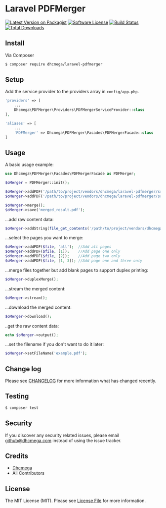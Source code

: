 # Laravel PDFMerger

[![Latest Version on Packagist][ico-version]][link-packagist]
[![Software License][ico-license]](LICENSE.md)
[![Build Status][ico-travis]][link-travis]
[![Total Downloads][ico-downloads]][link-downloads]


## Install

Via Composer

``` bash
$ composer require dhcmega/laravel-pdfmerger
```

## Setup

Add the service provider to the providers array in `config/app.php`.

``` php
'providers' => [
    ...
    Dhcmega\PDFMerger\Providers\PDFMergerServiceProvider::class
],

'aliases' => [
    ...
    'PDFMerger' => Dhcmega\PDFMerger\Facades\PDFMergerFacade::class
]
```

## Usage
A basic usage example:

``` php
use Dhcmega\PDFMerger\Facades\PDFMergerFacade as PDFMerger;

$oMerger = PDFMerger::init();

$oMerger->addPDF('/path/to/project/vendors/dhcmega/laravel-pdfmerger/src/PDFMerger/examples/pdf_one.pdf', [2]);
$oMerger->addPDF('/path/to/project/vendors/dhcmega/laravel-pdfmerger/src/PDFMerger/examples/pdf_two.pdf', 'all');

$oMerger->merge();
$oMerger->save('merged_result.pdf');

```

...add raw content data:

``` php
$oMerger->addString(file_get_contents('/path/to/project/vendors/dhcmega/laravel-pdfmerger/src/PDFMerger/examples/pdf_two.pdf'), [1]);

```

...select the pages you want to merge:

``` php
$oMerger->addPDF($file, 'all');  //Add all pages
$oMerger->addPDF($file, [1]);    //Add page one only
$oMerger->addPDF($file, [2]);    //Add page two only
$oMerger->addPDF($file, [1, 3]); //Add page one and three only

```

...merge files together but add blank pages to support duplex printing:
```php
$oMerger->duplexMerge();
```

...stream the merged content:

``` php
$oMerger->stream();

```
...download the merged content:

``` php
$oMerger->download();

```
..get the raw content data:
``` php
echo $oMerger->output();

```
...set the filename if you don't want to do it later:

``` php
$oMerger->setFileName('example.pdf');

```

## Change log

Please see [CHANGELOG](CHANGELOG.md) for more information what has changed recently.

## Testing

``` bash
$ composer test
```

## Security

If you discover any security related issues, please email github@dhcmega.com instead of using the issue tracker.

## Credits

- [Dhcmega][link-author]
- All Contributors

## License

The MIT License (MIT). Please see [License File](LICENSE.md) for more information.

[ico-version]: https://img.shields.io/packagist/v/Dhcmega/laravel-pdfmerger.svg?style=flat-square
[ico-license]: https://img.shields.io/badge/license-MIT-brightgreen.svg?style=flat-square
[ico-travis]: https://img.shields.io/travis/Dhcmega/translator/master.svg?style=flat-square
[ico-scrutinizer]: https://img.shields.io/scrutinizer/coverage/g/Dhcmega/laravel-pdfmerger.svg?style=flat-square
[ico-code-quality]: https://img.shields.io/scrutinizer/g/Dhcmega/laravel-pdfmerger.svg?style=flat-square
[ico-downloads]: https://img.shields.io/packagist/dt/Dhcmega/laravel-pdfmerger.svg?style=flat-square

[link-packagist]: https://packagist.org/packages/Dhcmega/laravel-pdfmerger
[link-travis]: https://travis-ci.org/Dhcmega/laravel-pdfmerger
[link-scrutinizer]: https://scrutinizer-ci.com/g/Dhcmega/laravel-pdfmerger/code-structure
[link-code-quality]: https://scrutinizer-ci.com/g/Dhcmega/laravel-pdfmerger
[link-downloads]: https://packagist.org/packages/Dhcmega/laravel-pdfmerger
[link-author]: https://github.com/dhcmega
